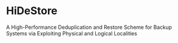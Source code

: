 # HiDeStore
A High-Performance Deduplication and Restore Scheme for Backup Systems via Exploiting Physical and Logical Localities
